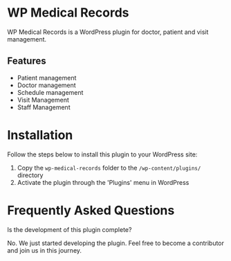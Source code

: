 # WP Medical Records

WP Medical Records is a WordPress plugin for doctor, patient and visit management.

## Features

- Patient management
- Doctor management
- Schedule management
- Visit Management
- Staff Management

# Installation

Follow the steps below to install this plugin to your WordPress site:

1. Copy the `wp-medical-records` folder to the `/wp-content/plugins/` directory
2. Activate the plugin through the 'Plugins' menu in WordPress

# Frequently Asked Questions

Is the development of this plugin complete?

No. We just started developing the plugin. Feel free to become a contributor and join us in this journey.

